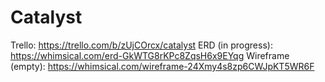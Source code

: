 # Catalyst

Trello:
https://trello.com/b/zUjCOrcx/catalyst
ERD (in progress):
https://whimsical.com/erd-GkWTG8rKPc8ZqsH6x9EYqg
Wireframe (empty):
https://whimsical.com/wireframe-24Xmy4s8zp6CWJpKT5WR6F
